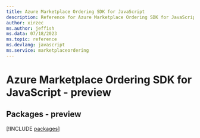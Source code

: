 ```yaml
---
title: Azure Marketplace Ordering SDK for JavaScript
description: Reference for Azure Marketplace Ordering SDK for JavaScript
author: xirzec
ms.author: jeffish
ms.data: 07/18/2023
ms.topic: reference
ms.devlang: javascript
ms.service: marketplaceordering
---
```

# Azure Marketplace Ordering SDK for JavaScript - preview
## Packages - preview
[!INCLUDE [packages](marketplace-ordering-index.md)]